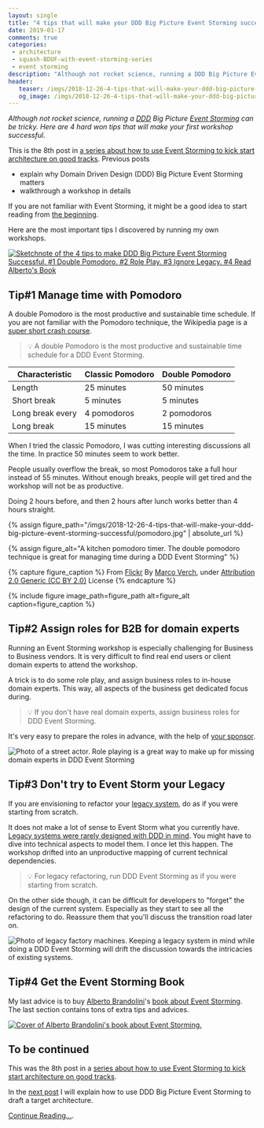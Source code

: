 ```yaml
---
layout: single
title: "4 tips that will make your DDD Big Picture Event Storming successful"
date: 2019-01-17
comments: true
categories:
 - architecture
 - squash-BDUF-with-event-storming-series
 - event storming
description: "Although not rocket science, running a DDD Big Picture Event Storming can be tricky. Here are hard won tips that will make your first workshop successful and bring you closer to a Rough Design Up Front. #1 Manage time with double Pomodoro. #2 Assign roles to play. #3 Ignore your Legacy."
header:
   teaser: /imgs/2018-12-26-4-tips-that-will-make-your-ddd-big-picture-event-storming-successful/4tips-event-storming-teaser.jpeg
   og_image: /imgs/2018-12-26-4-tips-that-will-make-your-ddd-big-picture-event-storming-successful/4tips-event-storming-og.jpeg
---
```

_Although not rocket science, running a [DDD](https://en.wikipedia.org/wiki/Domain-driven_design) Big Picture [Event Storming](https://www.eventstorming.com/) can be tricky. Here are 4 hard won tips that will make your first workshop successful._

This is the 8th post in [a series about how to use Event Storming to kick start architecture on good tracks](/categories/#squash-bduf-with-event-storming-series). Previous posts

*   explain why Domain Driven Design (DDD) Big Picture Event Storming matters
*   walkthrough a workshop in details

If you are not familiar with Event Storming, it might be a good idea to start reading from [the beginning](/misadventures-with-big-design-up-front/).

Here are the most important tips I discovered by running my own workshops.

[![Sketchnote of the 4 tips to make DDD Big Picture Event Storming Successful. #1 Double Pomodoro. #2 Role Play. #3 Ignore Legacy. #4 Read Alberto's Book]({{site.url}}/imgs/2018-12-26-4-tips-that-will-make-your-ddd-big-picture-event-storming-successful/4tips-event-storming-small.jpeg)]({{site.url}}/imgs/2018-12-26-4-tips-that-will-make-your-ddd-big-picture-event-storming-successful/4tips-event-storming.jpeg)

## Tip#1 Manage time with Pomodoro

A double Pomodoro is the most productive and sustainable time schedule. If you are not familiar with the Pomodoro technique, the Wikipedia page is a [super short crash course](https://en.wikipedia.org/wiki/Pomodoro_Technique).

> 💡 A double Pomodoro is the most productive and sustainable time schedule for a DDD Event Storming.

Characteristic    | Classic Pomodoro | Double Pomodoro 
------------------|------------------|----------------
Length            | 25 minutes       | 50 minutes      
Short break       | 5 minutes        | 5 minutes      
Long break every  | 4 pomodoros      | 2 pomodoros
Long break        | 15 minutes       | 15 minutes      

When I tried the classic Pomodoro, I was cutting interesting discussions all the time. In practice 50 minutes seem to work better.

People usually overflow the break, so most Pomodoros take a full hour instead of 55 minutes. Without enough breaks, people will get tired and the workshop will not be as productive.

Doing 2 hours before, and then 2 hours after lunch works better than 4 hours straight.

{% assign figure_path="/imgs/2018-12-26-4-tips-that-will-make-your-ddd-big-picture-event-storming-successful/pomodoro.jpg" | absolute_url %}
    
{% assign figure_alt="A kitchen pomodoro timer. The double pomodoro technique is great for managing time during a DDD Event Storming" %}
    
{% capture figure_caption %}
From [Flickr](https://www.flickr.com/photos/149561324@N03/37941061684) By [Marco Verch](https://www.flickr.com/photos/149561324@N03/), under [Attribution 2.0 Generic (CC BY 2.0)](https://creativecommons.org/licenses/by/2.0/) License
{% endcapture %}
    
{% include figure image_path=figure_path alt=figure_alt caption=figure_caption %}

## Tip#2 Assign roles for B2B for domain experts

Running an Event Storming workshop is especially challenging for Business to Business vendors. It is very difficult to find real end users or client domain experts to attend the workshop.

A trick is to do some role play, and assign business roles to in-house domain experts. This way, all aspects of the business get dedicated focus during.

> 💡 If you don't have real domain experts, assign business roles for DDD Event Storming.

It's very easy to prepare the roles in advance, with the help of [your sponsor](/how-to-prepare-a-ddd-big-picture-event-storming-workshop/).

![Photo of a street actor. Role playing is a great way to make up for missing domain experts in DDD Event Storming]({{site.url}}/imgs/2018-12-26-4-tips-that-will-make-your-ddd-big-picture-event-storming-successful/actor.jpg)

## Tip#3 Don't try to Event Storm your Legacy

If you are envisioning to refactor your [legacy system](https://en.wikipedia.org/wiki/Legacy_system), do as if you were starting from scratch.

It does not make a lot of sense to Event Storm what you currently have. [Legacy systems were rarely designed with DDD in mind](/software-is-like-writing-and-revising-a-giant-book/). You might have to dive into technical aspects to model them. I once let this happen. The workshop drifted into an unproductive mapping of current technical dependencies.

> 💡 For legacy refactoring, run DDD Event Storming as if you were starting from scratch.

On the other side though, it can be difficult for developers to "forget" the design of the current system. Especially as they start to see all the refactoring to do. Reassure them that you'll discuss the transition road later on.

![Photo of legacy factory machines. Keeping a legacy system in mind while doing a DDD Event Storming will drift the discussion towards the intricacies of existing systems.]({{site.url}}/imgs/2018-12-26-4-tips-that-will-make-your-ddd-big-picture-event-storming-successful/legacy-factory.jpg)

## Tip#4 Get the Event Storming Book

My last advice is to buy [Alberto Brandolini](https://twitter.com/ziobrando)'s [book about Event Storming](https://leanpub.com/introducing_eventstorming). The last section contains tons of extra tips and advices.

[![Cover of Alberto Brandolini's book about Event Storming.]({{site.url}}/imgs/2018-12-26-4-tips-that-will-make-your-ddd-big-picture-event-storming-successful/event-storming-cover.jpeg)](https://leanpub.com/introducing_eventstorming)

## To be continued

This was the 8th post in a [series about how to use Event Storming to kick start architecture on good tracks](/categories/#squash-bduf-with-event-storming-series).

In the [next post](/drafting-a-functional-architecture-vision-with-ddd-event-storming-part-1/) I will explain how to use DDD Big Picture Event Storming to draft a target architecture.

[Continue Reading...](/drafting-a-functional-architecture-vision-with-ddd-event-storming-part-1/).
